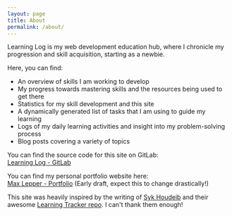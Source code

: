 ```yaml
---
layout: page
title: About
permalink: /about/
---
```


Learning Log is my web development education hub, where I chronicle my progression and skill acquisition, starting as a newbie.

Here, you can find:
- An overview of skills I am working to develop
- My progress towards mastering skills and the resources being used to get there
- Statistics for my skill development and this site
- A dynamically generated list of tasks that I am using to guide my learning
- Logs of my daily learning activities and insight into my problem-solving process
- Blog posts covering a variety of topics

You can find the source code for this site on GitLab:  
[Learning Log - GitLab](https://gitlab.com/maxlepper/learning-log)

You can find my personal portfolio website here:  
[Max Lepper - Portfolio](https://maxlepper.me) (Early draft, expect this to change drastically!)

This site was heavily inspired by the writing of [Syk Houdeib](https://syknapse.github.io/Syk-Houdeib/) and their awesome [Learning Tracker repo](https://github.com/Syknapse/My-Learning-Tracker/). I can't thank them enough!